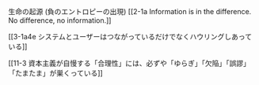 生命の起源 (負のエントロピーの出現)
	[[2-1a Information is in the difference. No difference, no information.]]

[[3-1a4e システムとユーザーはつながっているだけでなくハウリングしあっている]]

[[11-3 資本主義が自慢する「合理性」には、必ずや「ゆらぎ」「欠陥」「誤謬」「たまたま」が巣くっている]]